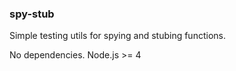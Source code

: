 ### spy-stub

Simple testing utils for spying and stubing functions.

No dependencies.
Node.js >= 4
